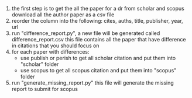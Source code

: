 <ol>
    <li>
        the first step is to get the all the paper for a dr from scholar and scopus download all the author paper as a csv file
    </li>
    <li>
        reorder the column into the following:
        cites, auths, title, publisher, year, url 
</li>
<li>
run "difference_report.py", a new file will be generated called
        difference_report.csv this file contains all the paper that have difference in citations that you should focus on
    </li>
    <li>
    for each paper with differences:
    <ul>
        <li>
            use publish or perish to get all scholar citation and put them into "scholar" folder
        </li>
        <li>
            use scopus to get all scopus citation and put them into "scopus" folder
        </li>
    </ul>
    </li>
    <li>
    run "generate_missing_report.py"
    this file will generate the missing report to submit for scopus
    </li>
</ol>